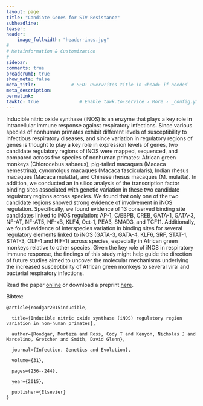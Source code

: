 ```yaml
---
layout: page
title: "Candiate Genes for SIV Resistance"
subheadline: 
teaser: 
header:
    image_fullwidth: "header-inos.jpg"
#
# Metainformation & Customization
#
sidebar: 
comments: true
breadcrumb: true
show_meta: false
meta_title:             # SEO: Overwrites title in <head> if needed
meta_description:
permalink:
tawkto: true               # Enable tawk.to-Service › More › _config.yml
---
```

<div class="row">
<div class="medium-8 columns t30">
<img src="{{ site.url }}/images/inos.png" alt="">
</div><!-- /.medium-8.columns -->
</div><!-- /.row -->
Inducible nitric oxide synthase (iNOS) is an enzyme that plays a key role in intracellular immune response against respiratory infections. Since various species of nonhuman primates exhibit different levels of susceptibility to infectious respiratory diseases, and since variation in regulatory regions of genes is thought to play a key role in expression levels of genes, two candidate regulatory regions of iNOS were mapped, sequenced, and compared across five species of nonhuman primates: African green monkeys (Chlorocebus sabaeus), pig-tailed macaques (Macaca nemestrina), cynomolgus macaques (Macaca fascicularis), Indian rhesus macaques (Macaca mulatta), and Chinese rhesus macaques (M. mulatta). In addition, we conducted an in silico analysis of the transcription factor binding sites associated with genetic variation in these two candidate regulatory regions across species. We found that only one of the two candidate regions showed strong evidence of involvement in iNOS regulation. Specifically, we found evidence of 13 conserved binding site candidates linked to iNOS regulation: AP-1, C/EBPB, CREB, GATA-1, GATA-3, NF-AT, NF-AT5, NF-κB, KLF4, Oct-1, PEA3, SMAD3, and TCF11. Additionally, we found evidence of interspecies variation in binding sites for several regulatory elements linked to iNOS (GATA-3, GATA-4, KLF6, SRF, STAT-1, STAT-3, OLF-1 and HIF-1) across species, especially in African green monkeys relative to other species. Given the key role of iNOS in respiratory immune response, the findings of this study might help guide the direction of future studies aimed to uncover the molecular mechanisms underlying the increased susceptibility of African green monkeys to several viral and bacterial respiratory infections. 

Read the paper [online][1] or download a preprint [here][2].

Bibtex:
```
@article{roodgar2015inducible,

  title={Inducible nitric oxide synthase (iNOS) regulatory region variation in non-human primates},
  
  author={Roodgar, Morteza and Ross, Cody T and Kenyon, Nicholas J and Marcelino, Gretchen and Smith, David Glenn},
  
  journal={Infection, Genetics and Evolution},
  
  volume={31},
  
  pages={236--244},
  
  year={2015},
  
  publisher={Elsevier}
}     
```


 [1]: http://journals.plos.org/plosone/article?id=10.1371/journal.pone.0123624
 [2]: https://github.com/Ctross/ctross.github.io/blob/master/pdfs/SIV.pdf
